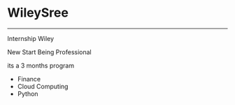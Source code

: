 # WileySree
<hr>
Internship Wiley
</hr>
<p> New Start Being Professional </p>
<p> its a 3 months program </p>
<ul>
<li> Finance </li>
<li> Cloud Computing </li>
<li> Python </li>
</ul>

